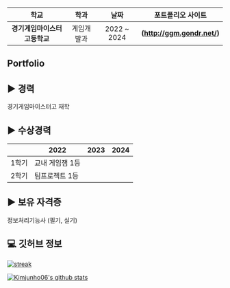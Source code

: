 ### 
| **학교** | **학과** | **날짜** | **포트폴리오 사이트** |
|:--------:|:--------:|:--------:|:--------:|
| **경기게임마이스터고등학교** | 게임개발과 | 2022 ~ 2024 | **(http://ggm.gondr.net/)** |

## Portfolio

<h2 align="left">▶ 경력</h2>

경기게임마이스터고 재학

<h2 align="left">▶ 수상경력</h2>

| | 2022 | 2023 | 2024 |
| ------ | ------ | ------ | ------ |
| 1학기 | 교내 게임잼 1등 | | |
| 2학기 | 팀프로젝트 1등 | | |

<h2 align="left">▶ 보유 자격증</h2>

정보처리기능사 (필기, 실기)

<h2 align="left">💻 깃허브 정보</h2>

[![streak](https://github-readme-streak-stats.herokuapp.com/?user=Kimjunho06&theme=calm)](https://github.com/Kimjunho06)

[![Kimjunho06's github stats](https://github-readme-stats.vercel.app/api?username=Kimjunho06&show_icons=true&theme=dracula)](https://github.com/Kimjunho06)


<!--
**Kimjunho06/Kimjunho06** is a ✨ _special_ ✨ repository because its `README.md` (this file) appears on your GitHub profile.
-->

